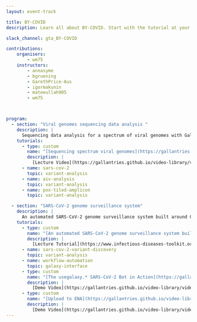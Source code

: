 ```yaml
---
layout: event-track

title: BY-COVID
description: Learn all about BY-COVID. Start with the tutorial at your own pace. If you need support contact us via the Slack Channel [#gta_BY-COVID](https://gtnsmrgsbord.slack.com/archives/C07NGS6BSLA).

slack_channel: gta_BY-COVID

contributions:
    organisers:
        - wm75
    instructors:
        - annasyme
        - bgruening
        - GarethPrice-Aus 
        - igormakunin
        - mateeullah905
        - wm75



program:
  - section: "Viral genomes sequencing data analysis " 
    description: |
      Sequencing data analysis for a spectrum of viral genomes with Galaxy. If you encounter any issue please ask us on Slack. 
    tutorials:
      - type: custom
        name: "[Sequencing spectrum viral genomes](https://gallantries.github.io/video-library/videos/virology/sequencing-spectrum-viral-genomes)"
        description: |
          [Lecture Video](https://gallantries.github.io/video-library/videos/virology/sequencing-spectrum-viral-genomes)
      - name: sars-cov-2
        topic: variant-analysis
      - name: aiv-analysis
        topic: variant-analysis
      - name: pox-tiled-amplicon
        topic: variant-analysis

  - section: "SARS-CoV-2 genome surveillance system"
    description: |
      An automated SARS-CoV-2 genome surveillance system built around Galaxy. If you encounter any issue please ask us on Slack. 
    tutorials:
      - type: custom
        name: "[An automated SARS-CoV-2 genome surveillance system built around Galaxy](https://www.infectious-diseases-toolkit.org/showcase/covid19-galaxy)"
        description: |
          [Lecture Tutorial](https://www.infectious-diseases-toolkit.org/showcase/covid19-galaxy)
      - name: sars-cov-2-variant-discovery
        topic: variant-analysis
      - name: workflow-automation
        topic: galaxy-interface
      - type: custom
        name: "[The usegalaxy.* SARS-CoV-2 Bot in Action](https://gallantries.github.io/video-library/videos/sars-cov2/usegalaxy-star-bot/)"
        description: |
          [Demo Video](https://gallantries.github.io/video-library/videos/sars-cov2/usegalaxy-star-bot/)
      - type: custom
        name: "[Upload to ENA](https://gallantries.github.io/video-library/videos/sars-cov2/upload-ena)"
        description: |
          [Demo Video](https://gallantries.github.io/video-library/videos/sars-cov2/upload-ena)
---
```


